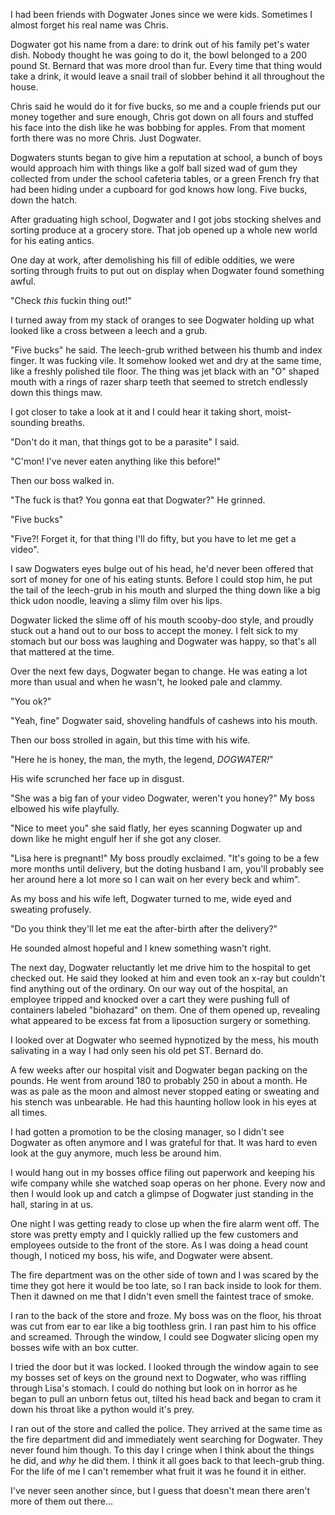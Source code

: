 I had been friends with Dogwater Jones since we were kids. Sometimes I almost forget his real name was Chris.

Dogwater got his name from a dare: to drink out of his family pet's water dish. Nobody thought he was going to do it, the bowl belonged to a 200 pound St. Bernard that was more drool than fur. Every time that thing would take a drink, it would leave a snail trail of slobber behind it all throughout the house.

Chris said he would do it for five bucks, so me and a couple friends put our money together and sure enough, Chris got down on all fours and stuffed his face into the dish like he was bobbing for apples. From that moment forth there was no more Chris. Just Dogwater.

Dogwaters stunts began to give him a reputation at school, a bunch of boys would approach him with things like a golf ball sized wad of gum they collected from under the school cafeteria tables, or a green French fry that had been hiding under a cupboard for god knows how long. Five bucks, down the hatch.

After graduating high school, Dogwater and I got jobs stocking shelves and sorting produce at a grocery store. That job opened up a whole new world for his eating antics.

One day at work, after demolishing his fill of edible oddities, we were sorting through fruits to put out on display when Dogwater found something awful.

"Check *this* fuckin thing out!"

I turned away from my stack of oranges to see Dogwater holding up what looked like a cross between a leech and a grub.

"Five bucks" he said. The leech-grub writhed between his thumb and index finger. It was fucking vile. It somehow looked wet and dry at the same time, like a freshly polished tile floor. The thing was jet black with an "O" shaped mouth with a rings of razer sharp teeth that seemed to stretch endlessly down this things maw.

I got closer to take a look at it and I could hear it taking short, moist-sounding breaths.

"Don't do it man, that things got to be a parasite" I said.

"C'mon! I've never eaten anything like this before!"

Then our boss walked in.

"The fuck is that? You gonna eat that Dogwater?" He grinned.

"Five bucks"

"Five?! Forget it, for that thing I'll do fifty, but you have to let me get a video".

I saw Dogwaters eyes bulge out of his head, he'd never been offered that sort of money for one of his eating stunts. Before I could stop him, he put the tail of the leech-grub in his mouth and slurped the thing down like a big thick udon noodle, leaving a slimy film over his lips.

Dogwater licked the slime off of his mouth scooby-doo style, and proudly stuck out a hand out to our boss to accept the money. I felt sick to my stomach but our boss was laughing and Dogwater was happy, so that's all that mattered at the time.

Over the next few days, Dogwater began to change. He was eating a lot more than usual and when he wasn't, he looked pale and clammy.

"You ok?"

"Yeah, fine" Dogwater said, shoveling handfuls of cashews into his mouth.

Then our boss strolled in again, but this time with his wife.

"Here he is honey, the man, the myth, the legend, *DOGWATER!*"

His wife scrunched her face up in disgust.

"She was a big fan of your video Dogwater, weren't you honey?" My boss elbowed his wife playfully.

"Nice to meet you" she said flatly, her eyes scanning Dogwater up and down like he might engulf her if she got any closer.

"Lisa here is pregnant!" My boss proudly exclaimed. "It's going to be a few more months until delivery, but the doting husband I am, you'll probably see her around here a lot more so I can wait on her every beck and whim".

As my boss and his wife left, Dogwater turned to me, wide eyed and sweating profusely.

"Do you think they'll let me eat the after-birth after the delivery?"

He sounded almost hopeful and I knew something wasn't right.

The next day, Dogwater reluctantly let me drive him to the hospital to get checked out. He said they looked at him and even took an x-ray but couldn't find anything out of the ordinary. On our way out of the hospital, an employee tripped and knocked over a cart they were pushing full of containers labeled "biohazard" on them. One of them opened up, revealing what appeared to be excess fat from a liposuction surgery or something.

I looked over at Dogwater who seemed hypnotized by the mess, his mouth salivating in a way I had only seen his old pet ST. Bernard do.

A few weeks after our hospital visit and Dogwater began packing on the pounds. He went from around 180 to probably 250 in about a month. He was as pale as the moon and almost never stopped eating or sweating and his stench was unbearable. He had this haunting hollow look in his eyes at all times. 

I had gotten a promotion to be the closing manager, so I didn't see Dogwater as often anymore and I was grateful for that. It was hard to even look at the guy anymore, much less be around him.

I would hang out in my bosses office filing out paperwork and keeping his wife company while she watched soap operas on her phone. Every now and then I would look up and catch a glimpse of Dogwater just standing in the hall, staring in at us.

One night I was getting ready to close up when the fire alarm went off. The store was pretty empty and I quickly rallied up the few customers and employees outside to the front of the store. As I was doing a head count though, I noticed my boss, his wife, and Dogwater were absent.

The fire department was on the other side of town and I was scared by the time they got here it would be too late, so I ran back inside to look for them. Then it dawned on me that I didn't even smell the faintest trace of smoke.

I ran to the back of the store and froze. My boss was on the floor, his throat was cut from ear to ear like a big toothless grin. I ran past him to his office and screamed. Through the window, I could see Dogwater slicing open my bosses wife with an box cutter.

I tried the door but it was locked. I looked through the window again to see my bosses set of keys on the ground next to Dogwater, who was riffling through Lisa's stomach. I could do nothing but look on in horror as he began to pull an unborn fetus out, tilted his head back and began to cram it down his throat like a python would it's prey.

I ran out of the store and called the police. They arrived at the same time as the fire department did and immediately went searching for Dogwater. They never found him though. To this day I cringe when I think about the things he did, and *why* he did them. I think it all goes back to that leech-grub thing. For the life of me I can't remember what fruit it was he found it in either.

I've never seen another since, but I guess that doesn't mean there aren't more of them out there...
